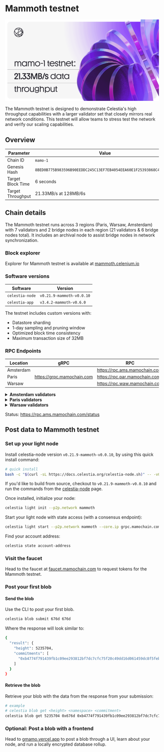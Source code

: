 # Mammoth testnet

![mamo-1.png](/img/mamo-1.png)

The Mammoth testnet is designed to demonstrate Celestia's high throughput capabilities with a larger validator set that closely mirrors real network conditions. This testnet will allow teams to stress test the network and verify our scaling capabilities.

## Overview

| Parameter | Value |
|-----------|--------|
| Chain ID | `mamo-1` |
| Genesis Hash | `8BED0B775B983596B90EEDDC245C13EF7EB4054EEA60E1F25393868C4A2C6660` |
| Target Block Time | 6 seconds |
| Target Throughput | 21.33MB/s at 128MB/6s |

## Chain details

The Mammoth testnet runs across 3 regions (Paris, Warsaw, Amsterdam) with 7 validators and 2 bridge nodes in each region (21 validators & 6 bridge nodes total). It includes an archival node to assist bridge nodes in network synchronization.

### Block explorer

Explorer for Mammoth testnet is available at [mammoth.celenium.io](https://mammoth.celenium.io)

### Software versions

| Software | Version |
|----------|---------|
| `celestia-node` | `v0.21.9-mammoth-v0.0.10` |
| `celestia-app` | `v3.4.2-mammoth-v0.6.0` |

The testnet includes custom versions with:
- Datastore sharding
- 1-day sampling and pruning window
- Optimized block time consistency
- Maximum transaction size of 32MB

### RPC Endpoints

| Location | gRPC | RPC | API |
|----------|------|-----|-----|
| Amsterdam | | https://rpc.ams.mamochain.com | https://api.ams.mamochain.com |
| Paris | https://grpc.mamochain.com | https://rpc.par.mamochain.com | https://api.par.mamochain.com |
| Warsaw | | https://rpc.waw.mamochain.com | https://api.waw.mamochain.com |

<details>
<summary><b>Amsterdam validators</b></summary>

- conval-8.ams.mamochain.com
- conval-9.ams.mamochain.com
- conval-10.ams.mamochain.com
- conval-11.ams.mamochain.com
- conval-12.ams.mamochain.com
- conval-13.ams.mamochain.com
</details>

<details>
<summary><b>Paris validators</b></summary>

- conval-0.par.mamochain.com
- conval-1.par.mamochain.com
- conval-2.par.mamochain.com
- conval-3.par.mamochain.com
- conval-4.par.mamochain.com
- conval-5.par.mamochain.com
- conval-6.par.mamochain.com
- conval-7.par.mamochain.com
</details>

<details>
<summary><b>Warsaw validators</b></summary>

- conval-14.waw.mamochain.com
- conval-15.waw.mamochain.com
- conval-16.waw.mamochain.com
- conval-17.waw.mamochain.com
- conval-18.waw.mamochain.com
- conval-19.waw.mamochain.com
- conval-20.waw.mamochain.com
</details>

Status: <https://rpc.ams.mamochain.com/status>

## Post data to Mammoth testnet

### Set up your light node

Install celestia-node version `v0.21.9-mammoth-v0.0.10`, by using this quick install command:

```bash
# quick install
bash -c "$(curl -sL https://docs.celestia.org/celestia-node.sh)" -- -v0.21.9-mammoth-v0.0.10
```

If you'd like to build from source, checkout to `v0.21.9-mammoth-v0.0.10` and run the commands from the [celestia-node](/how-to-guides/celestia-node.md) page.

Once installed, initialize your node:

```bash
celestia light init --p2p.network mammoth
```

Start your light node with state access (with a consensus endpoint):

```bash
celestia light start --p2p.network mammoth --core.ip grpc.mamochain.com --core.port 9090 --rpc.skip-auth
```

Find your account address:

```bash
celestia state account-address
```

### Visit the faucet

Head to the faucet at [faucet.mamochain.com](https://faucet.mamochain.com) to request tokens for the Mammoth testnet.

### Post your first blob

#### Send the blob

Use the CLI to post your first blob.

```bash
celestia blob submit 676d 676d
```

Where the response will look similar to:

```bash
{
  "result": {
    "height": 5235704,
    "commitments": [
      "0xb4774f791439fb1c09ee293812bf7dc7cfc75f20c49dd16d061459dc8f5febff"
    ]
  }
}
```

#### Retrieve the blob

Retrieve your blob with the data from the response from your submission:

```bash
# example
# celestia blob get <height> <namespace> <commitment>
celestia blob get 5235704 0x676d 0xb4774f791439fb1c09ee293812bf7dc7cfc75f20c49dd16d061459dc8f5febff
```

### Optional: Post a blob with a frontend

Head to [gmamo.vercel.app](https://gmamo.vercel.app) to post a blob through a UI, learn about your node, and run a locally encrypted database rollup.
